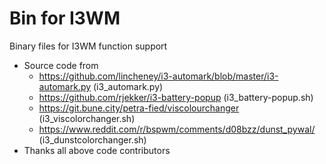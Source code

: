 # Bin for I3WM
Binary files for I3WM function support
- Source code from
    - https://github.com/lincheney/i3-automark/blob/master/i3-automark.py (i3_automark.py)
    - https://github.com/rjekker/i3-battery-popup (i3_battery-popup.sh)
    - https://git.bune.city/petra-fied/viscolourchanger (i3_viscolorchanger.sh)
    - https://www.reddit.com/r/bspwm/comments/d08bzz/dunst_pywal/ (i3_dunstcolorchanger.sh)
- Thanks all above code contributors
